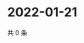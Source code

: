 # 2022-01-21

共 0 条

<!-- BEGIN WEIBO -->
<!-- 最后更新时间 Fri Jan 21 2022 17:09:37 GMT+0800 (China Standard Time) -->

<!-- END WEIBO -->
